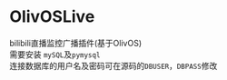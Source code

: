 # OlivOSLive
bilibili直播监控广播插件(基于OlivOS)  
需要安装 `mySQL`及`pymysql`   
连接数据库的用户名及密码可在源码的`DBUSER`，`DBPASS`修改   
